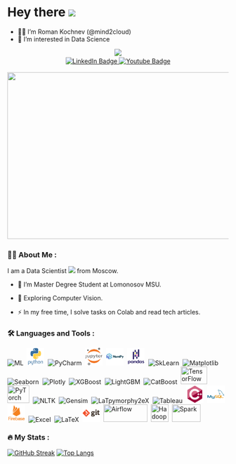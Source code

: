 <h1>
  Hey there
  <img src="https://media.giphy.com/media/hvRJCLFzcasrR4ia7z/giphy.gif" width="30px"/>
</h1>

- 👨‍💻 I’m Roman Kochnev (@mind2cloud)
- 👀 I’m interested in Data Science

<!---
mind2cloud/mind2cloud is a ✨ special ✨ repository because its `README.md` (this file) appears on your GitHub profile.
You can click the Preview link to take a look at your changes.
--->

<div id="header" align="center">
  <img src="https://media.giphy.com/media/M9gbBd9nbDrOTu1Mqx/giphy.gif" width="100"/>
</div>

<div id="badges" align="center">
  <a href="https://www.linkedin.com/in/roman-kochnev-b47954233/">
  <img src="https://img.shields.io/badge/LinkedIn-blue?style=for-the-badge&logo=linkedin&logoColor=white" alt="LinkedIn Badge"/>
  </a>
  <a href="https://www.youtube.com/channel/UCa6XiKfIARAFwbCDORqWBaA">
  <img src="https://img.shields.io/badge/YouTube-red?style=for-the-badge&logo=youtube&logoColor=white" alt="Youtube Badge"/>
  </a>
<!--   <img src="https://img.shields.io/badge/Twitter-blue?style=for-the-badge&logo=twitter&logoColor=white" alt="Twitter Badge"/> -->
</div>

<img src="https://komarev.com/ghpvc/?username=mind2cloud&style=flat-square&color=blue" alt=""/>

<div align="center">
  <img src="https://media.giphy.com/media/dWesBcTLavkZuG35MI/giphy.gif" width="600" height="380"/>
</div>

### :man_technologist: About Me :
I am a Data Scientist <img src="https://media.giphy.com/media/WUlplcMpOCEmTGBtBW/giphy.gif" width="30"> from Moscow.

- :telescope: I’m Master Degree Student at Lomonosov MSU.

- :seedling: Exploring Computer Vision.

- :zap: In my free time, I solve tasks on Colab and read tech articles.

### :hammer_and_wrench: Languages and Tools :
<div>
  <img src="https://cdn-images-1.medium.com/max/1200/1*b9g_bBAfhbtBdEgwLa7fuQ.png" title="ML" alt="ML" width="40" height="40"/>&nbsp;
  <img src="https://github.com/devicons/devicon/blob/master/icons/python/python-original-wordmark.svg" title="Python" alt="Python" width="40" height="40"/>&nbsp;
  <img src="https://upload.wikimedia.org/wikipedia/commons/thumb/1/1d/PyCharm_Icon.svg/1280px-PyCharm_Icon.svg.png" title="PyCharm" alt="PyCharm" width="40" height="40"/>&nbsp;
  <img src="https://github.com/devicons/devicon/blob/master/icons/jupyter/jupyter-original-wordmark.svg" title="Jupyter" alt="Jupyter" width="40" height="40"/>&nbsp;
  <img src="https://github.com/devicons/devicon/blob/master/icons/numpy/numpy-original-wordmark.svg" title="Numpy" alt="Numpy" width="40" height="40"/>&nbsp;
 <img src="https://github.com/devicons/devicon/blob/master/icons/pandas/pandas-original-wordmark.svg" title="Pandas" alt="Pandas" width="40" height="40"/>&nbsp;
  <img src="https://pythobyte.com/wp-content/uploads/2021/03/overview-classification-methods-python-scikit-learn-1.png" title="Scikit-Learn" alt="SkLearn" width="70" height="40"/>&nbsp;
  <img src="https://upload.wikimedia.org/wikipedia/commons/thumb/8/84/Matplotlib_icon.svg/800px-Matplotlib_icon.svg.png"  title="Matplotlib" alt="Matplotlib" width="40" height="40"/>&nbsp;
  <img src="https://static.wixstatic.com/media/921c57_b4bb38aa4b8f4f8ab3d0266a4f8dfbf1~mv2.png" title="Seaborn" alt="Seaborn" width="40" height="40"/>&nbsp;
  <img src="https://www.diglib.org/wp-content/uploads/sites/3/2015/04/Plotly-logo.png" title="Plotly" alt="Plotly" width="40" height="40"/>&nbsp;
  <img src="http://aishelf.org/wp-content/uploads/2018/09/xgboost-e1606751248237.png" title="XGBoost"  alt="XGBoost" width="85" height="35"/>&nbsp;
  <img src="https://user-images.githubusercontent.com/7608904/90947747-e2d40c00-e3fd-11ea-9472-fc79e1a20bd9.png" title="LightGBM"  alt="LightGBM" width="35" height="40"/>&nbsp;
  <img src="https://upload.wikimedia.org/wikipedia/commons/c/cc/CatBoostLogo.png" title="CatBoost"  alt="CatBoost" width="40" height="40"/>&nbsp;
  <img src="https://d3ukgu32nhw07o.cloudfront.net/article/img1_file58a69be334042.jpg" title="TensorFlow" **alt="TensorFlow" width="60" height="40"/>&nbsp;
  <img src="https://1.bp.blogspot.com/-e1a_3UYfASQ/XqQx8JO-M5I/AAAAAAAANOs/wIXq4KZxRjgmhydRlG6u8DhxOKL3U8QmQCLcBGAsYHQ/s400/images.png" title="PyTorch" **alt="PyTorch" width="50" height="40"/>&nbsp;
  <img src="https://mattshomepage.com/images/python_nltk_turquoise.png" title="NLTK"  alt="NLTK" width="40" height="40"/>&nbsp;
  <img src="https://radimrehurek.com/gensim_4.0.0/_images/gensim_logo_positive_complete_tb.png" title="Gensim"  alt="Gensim" width="85" height="40"/>&nbsp;
  <img src="https://static.tildacdn.com/tild3035-3132-4663-b833-613064613136/pymorphy.png" title="pymorphy2"  alt="LaTpymorphy2eX" width="40" height="40"/>&nbsp;
  <img src="https://marketplace.digimind.com/hubfs/Tableau-ICON-1.png" title="Tableau"  alt="Tableau" width="40" height="40"/>&nbsp;
  <img src="https://github.com/devicons/devicon/blob/master/icons/cplusplus/cplusplus-original.svg" title="C++" alt="C++" width="40" height="40"/>&nbsp;
  <img src="https://github.com/devicons/devicon/blob/master/icons/mysql/mysql-original-wordmark.svg" title="MySQL"  alt="MySQL" width="40" height="40"/>&nbsp;
  <img src="https://github.com/devicons/devicon/blob/master/icons/firebase/firebase-plain-wordmark.svg" title="Firebase" alt="Firebase" width="40" height="40"/>&nbsp;
  <img src="https://i.pinimg.com/originals/33/3a/82/333a82a83897548cf70ab4860db833eb.png" title="Excel"  alt="Excel" width="40" height="40"/>&nbsp;
  <img src="https://blog.kathyreid.id.au/wordpress/wp-content/uploads/2020/12/latex-logo-png-transparent-1536x1536.png" title="LaTeX"  alt="LaTeX" width="40" height="40"/>&nbsp;
  <img src="https://github.com/devicons/devicon/blob/master/icons/git/git-original-wordmark.svg" title="Git" **alt="Git" width="40" height="40"/>&nbsp;
  <img src="https://res.cloudinary.com/hevo/image/upload/f_auto,q_auto/v1629881695/hevo-learn/AirflowLogo-1.png" title="Airflow" **alt="Airflow" width="100" height="40"/>&nbsp;
  <img src="https://brodewicz.tech/wp-content/uploads/2020/05/output-onlinepngtools.png" title="Hadoop" **alt="Hadoop" width="40" height="40"/>&nbsp;
  <img src="https://s3.ap-south-1.amazonaws.com/s3.studytonight.com/curious/uploads/pictures/1512823737-1.png" title="Spark" **alt="Spark" width="65" height="40"/>&nbsp;
</div>

### :fire: My Stats :
[![GitHub Streak](http://github-readme-streak-stats.herokuapp.com?user=mind2cloud&theme=navy-gear&date_format=M%20j%5B%2C%20Y%5D)](https://git.io/streak-stats)
[![Top Langs](https://github-readme-stats.vercel.app/api/top-langs/?username=mind2cloud&layout=compact&theme=vision-friendly-dark)](https://github.com/anuraghazra/github-readme-stats)
